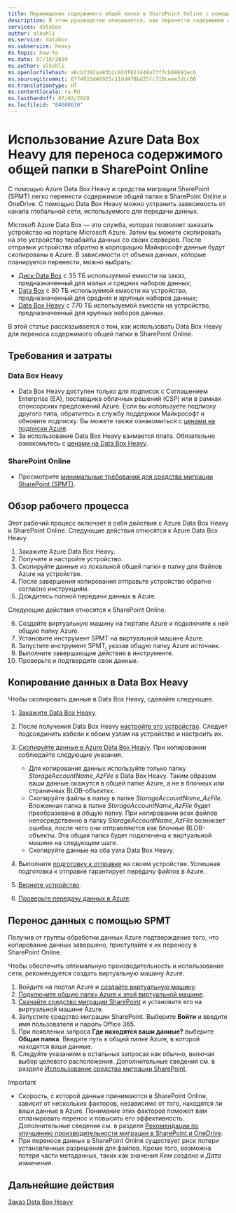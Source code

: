 ```yaml
---
title: Перемещение содержимого общей папки в SharePoint Online с помощью Azure Data Box Heavy
description: В этом руководстве описывается, как перенести содержимое общей папки в SharePoint Online с помощью Azure Data Box Heavy.
services: databox
author: alkohli
ms.service: databox
ms.subservice: heavy
ms.topic: how-to
ms.date: 07/18/2019
ms.author: alkohli
ms.openlocfilehash: a6cb3392aa83b2c02df621449a73f7cb68691ec6
ms.sourcegitcommit: 877491bd46921c11dd478bd25fc718ceee2dcc08
ms.translationtype: HT
ms.contentlocale: ru-RU
ms.lasthandoff: 07/02/2020
ms.locfileid: "84608610"
---
```

# <a name="use-the-azure-data-box-heavy-to-migrate-your-file-share-content-to-sharepoint-online"></a>Использование Azure Data Box Heavy для переноса содержимого общей папки в SharePoint Online

С помощью Azure Data Box Heavy и средства миграции SharePoint (SPMT) легко перенести содержимое общей папки в SharePoint Online и OneDrive. С помощью Data Box Heavy можно устранить зависимость от канала глобальной сети, используемого для передачи данных.

Microsoft Azure Data Box — это служба, которая позволяет заказать устройство на портале Microsoft Azure. Затем вы можете скопировать на это устройство терабайты данных со своих серверов. После отправки устройства обратно в корпорацию Майкрософт данные будут скопированы в Azure. В зависимости от объема данных, которые планируется перенести, можно выбрать:

- [Диск Data Box](https://docs.microsoft.com/azure/databox/data-box-disk-overview) с 35 ТБ используемой емкости на заказ, предназначенный для малых и средних наборов данных;
- [Data Box](https://docs.microsoft.com/azure/databox/data-box-overview) с 80 ТБ используемой емкости на устройство, предназначенный для средних и крупных наборов данных;
- [Data Box Heavy](https://docs.microsoft.com/azure/databox/data-box-heavy-overview) с 770 ТБ используемой емкости на устройство, предназначенный для крупных наборов данных.

В этой статье рассказывается о том, как использовать Data Box Heavy для переноса содержимого общей папки в SharePoint Online.

## <a name="requirements-and-costs"></a>Требования и затраты

### <a name="for-data-box-heavy"></a>Data Box Heavy

- Data Box Heavy доступен только для подписок с Соглашением Enterprise (EA), поставщика облачных решений (CSP) или в рамках спонсорских предложений Azure. Если вы используете подписку другого типа, обратитесь в службу поддержки Майкрософт и обновите подписку. Вы можете также ознакомиться с [ценами на подписки Azure](https://azure.microsoft.com/pricing/).
- За использование Data Box Heavy взимается плата. Обязательно ознакомьтесь с [ценами на Data Box Heavy](https://azure.microsoft.com/pricing/details/databox/heavy/).


### <a name="for-sharepoint-online"></a>SharePoint Online

- Просмотрите [минимальные требования для средства миграции SharePoint (SPMT)](https://docs.microsoft.com/sharepointmigration/how-to-use-the-sharepoint-migration-tool).

## <a name="workflow-overview"></a>Обзор рабочего процесса

Этот рабочий процесс включает в себя действия с Azure Data Box Heavy и SharePoint Online.
Следующие действия относятся к Azure Data Box Heavy.

1. Закажите Azure Data Box Heavy.
2. Получите и настройте устройство.
3. Скопируйте данные из локальной общей папки в папку для Файлов Azure на устройстве.
4. После завершения копирования отправьте устройство обратно согласно инструкциям.
5. Дождитесь полной передачи данных в Azure.

Следующие действия относятся к SharePoint Online.

6. Создайте виртуальную машину на портале Azure и подключите к ней общую папку Azure.
7. Установите инструмент SPMT на виртуальной машине Azure.
8. Запустите инструмент SPMT, указав общую папку Azure *источник*.
9. Выполните завершающие действия в инструменте.
10. Проверьте и подтвердите свои данные.

## <a name="use-data-box-heavy-to-copy-data"></a>Копирование данных в Data Box Heavy

Чтобы скопировать данные в Data Box Heavy, сделайте следующее.

1. [Закажите Data Box Heavy](data-box-heavy-deploy-ordered.md).
2. После получения Data Box Heavy [настройте это устройство](data-box-heavy-deploy-set-up.md). Следует подсоединить кабели к обоим узлам на устройстве и настроить их.
3. [Скопируйте данные в Azure Data Box Heavy](data-box-heavy-deploy-copy-data.md). При копировании соблюдайте следующие указания.

    - Для копирования данных используйте только папку *StorageAccountName_AzFile* в Data Box Heavy. Таким образом ваши данные окажутся в общей папке Azure, а не в блочных или страничных BLOB-объектах.
    - Скопируйте файлы в папку в папке *StorageAccountName_AzFile*. Вложенная папка в папке *StorageAccountName_AzFile* будет преобразована в общую папку. При копировании всех файлов непосредственно в папку *StorageAccountName_AzFile* возникает ошибка, после чего они отправляются как блочные BLOB-объекты. Эта общая папка будет подключена к виртуальной машине на следующем шаге.
    - Скопируйте данные на оба узла Data Box Heavy.
3. Выполните [подготовку к отправке](data-box-heavy-deploy-picked-up.md#prepare-to-ship) на своем устройстве. Успешная подготовка к отправке гарантирует передачу файлов в Azure.
4. [Верните устройство](data-box-heavy-deploy-picked-up.md#ship-data-box-heavy-back).
5. [Проверьте передачу данных в Azure](data-box-heavy-deploy-picked-up.md#verify-data-upload-to-azure).

## <a name="use-spmt-to-migrate-data"></a>Перенос данных с помощью SPMT

Получив от группы обработки данных Azure подтверждение того, что копирование данных завершено, приступайте к их переносу в SharePoint Online.

Чтобы обеспечить оптимальную производительность и использование сети, рекомендуется создать виртуальную машину Azure.

1. Войдите на портал Azure и [создайте виртуальную машину](../virtual-machines/windows/quick-create-portal.md).
2. [Подключите общую папку Azure к этой виртуальной машине](../storage/files/storage-how-to-use-files-windows.md#mount-the-azure-file-share-with-file-explorer).
3. [Скачайте средство миграции SharePoint](https://spmtreleasescus.blob.core.windows.net/install/default.htm) и установите его на виртуальной машине Azure.
4. Запустите средство миграции SharePoint. Выберите **Войти** и введите имя пользователя и пароль Office 365.
5. При появлении запроса **Где находятся ваши данные?** выберите **Общая папка**. Введите путь к общей папке Azure, в которой находятся ваши данные.
6. Следуйте указаниям в остальных запросах как обычно, включая выбор целевого расположения. Дополнительные сведения см. в разделе [Использование средства миграции SharePoint](https://docs.microsoft.com/sharepointmigration/how-to-use-the-sharepoint-migration-tool).

> [!IMPORTANT]
> - Скорость, с которой данные принимаются в SharePoint Online, зависит от нескольких факторов, независимо от того, находятся ли ваши данные в Azure. Понимание этих факторов поможет вам спланировать перенос и повысить его эффективность.  Дополнительные сведения см. в разделе [Рекомендации по улучшению производительности миграции в SharePoint и OneDrive](/sharepointmigration/sharepoint-online-and-onedrive-migration-speed).
> - При переносе данных в SharePoint Online существует риск потери установленных разрешений для файлов. Кроме того, возможна потеря части метаданных, таких как значения *Кем создано* и *Дата изменения*.

## <a name="next-steps"></a>Дальнейшие действия

[Заказ Data Box Heavy](./data-box-heavy-deploy-ordered.md)